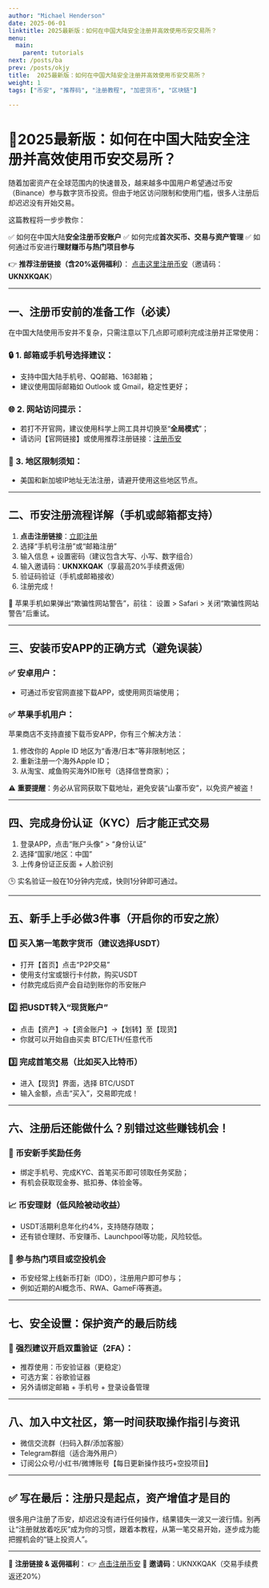 ```yaml
---
author: "Michael Henderson"
date: 2025-06-01
linktitle: 2025最新版：如何在中国大陆安全注册并高效使用币安交易所？
menu:
  main:
    parent: tutorials
next: /posts/ba
prev: /posts/okjy
title:  2025最新版：如何在中国大陆安全注册并高效使用币安交易所？
weight: 1
tags: ["币安", "推荐码", "注册教程", "加密货币", "区块链"]

---
```


# 🚀2025最新版：如何在中国大陆安全注册并高效使用币安交易所？

随着加密资产在全球范围内的快速普及，越来越多中国用户希望通过币安（Binance）参与数字货币投资。但由于地区访问限制和使用门槛，很多人注册后却迟迟没有开始交易。

这篇教程将一步步教你：

✅ 如何在中国大陆**安全注册币安账户**
✅ 如何完成**首次买币、交易与资产管理**
✅ 如何通过币安进行**理财赚币与热门项目参与**

👉 **推荐注册链接（含20%返佣福利）**：
[点击这里注册币安](https://www.binance.com/join?ref=UKNXKQAK)（邀请码：**UKNXKQAK**）

---

## 一、注册币安前的准备工作（必读）

在中国大陆使用币安并不复杂，只需注意以下几点即可顺利完成注册并正常使用：

### 🔒 1. 邮箱或手机号选择建议：

* 支持中国大陆手机号、QQ邮箱、163邮箱；
* 建议使用国际邮箱如 Outlook 或 Gmail，稳定性更好；

### 🌐 2. 网站访问提示：

* 若打不开官网，建议使用科学上网工具并切换至“**全局模式**”；
* 请访问【官网链接】或使用推荐注册链接：[注册币安](https://www.binance.com/join?ref=UKNXKQAK)

### 🚫 3. 地区限制须知：

* 美国和新加坡IP地址无法注册，请避开使用这些地区节点。

---

## 二、币安注册流程详解（手机或邮箱都支持）

1. **点击注册链接**：[立即注册](https://www.binance.com/join?ref=UKNXKQAK)
2. 选择“手机号注册”或“邮箱注册”
3. 输入信息 + 设置密码（建议包含大写、小写、数字组合）
4. 输入邀请码：**UKNXKQAK**（享最高20%手续费返佣）
5. 验证码验证（手机或邮箱接收）
6. 注册完成！

📱 苹果手机如果弹出“欺骗性网站警告”，前往：
设置 > Safari > 关闭“欺骗性网站警告”后重试。

---

## 三、安装币安APP的正确方式（避免误装）

### ✅ 安卓用户：

* 可通过币安官网直接下载APP，或使用网页端使用；

### ✅ 苹果手机用户：

苹果商店不支持直接下载币安APP，你有三个解决方法：

1. 修改你的 Apple ID 地区为“香港/日本”等非限制地区；
2. 重新注册一个海外Apple ID；
3. 从淘宝、咸鱼购买海外ID账号（选择信誉商家）；

⚠️ **重要提醒**：务必从官网获取下载地址，避免安装“山寨币安”，以免资产被盗！

---

## 四、完成身份认证（KYC）后才能正式交易

1. 登录APP，点击“账户头像” > “身份认证”
2. 选择“国家/地区：中国”
3. 上传身份证正反面 + 人脸识别

🕒 实名验证一般在10分钟内完成，快则1分钟即可通过。

---

## 五、新手上手必做3件事（开启你的币安之旅）

### 1️⃣ 买入第一笔数字货币（建议选择USDT）

* 打开【首页】点击“P2P交易”
* 使用支付宝或银行卡付款，购买USDT
* 付款完成后资产会自动到账你的币安账户

### 2️⃣ 把USDT转入“现货账户”

* 点击【资产】→【资金账户】→【划转】至【现货】
* 你就可以开始自由买卖 BTC/ETH/任意代币

### 3️⃣ 完成首笔交易（比如买入比特币）

* 进入【现货】界面，选择 BTC/USDT
* 输入金额，点击“买入”，交易即完成！

---

## 六、注册后还能做什么？别错过这些赚钱机会！

### 🎁 币安新手奖励任务

* 绑定手机号、完成KYC、首笔买币即可领取任务奖励；
* 有机会获取现金券、抵扣券、体验金等。

### 📈 币安理财（低风险被动收益）

* USDT活期利息年化约4%，支持随存随取；
* 还有锁仓理财、币安赚币、Launchpool等功能，风险较低。

### 💎 参与热门项目或空投机会

* 币安经常上线新币打新（IDO），注册用户即可参与；
* 例如近期的AI概念币、RWA、GameFi等赛道。

---

## 七、安全设置：保护资产的最后防线

### 🔐 强烈建议开启双重验证（2FA）：

* 推荐使用：币安验证器（更稳定）
* 可选方案：谷歌验证器
* 另外请绑定邮箱 + 手机号 + 登录设备管理

---

## 八、加入中文社区，第一时间获取操作指引与资讯

* 微信交流群（扫码入群/添加客服）
* Telegram群组（适合海外用户）
* 订阅公众号/小红书/微博账号【每日更新操作技巧+空投项目】

---

## ✅ 写在最后：注册只是起点，资产增值才是目的

很多用户注册了币安，却迟迟没有进行任何操作，结果错失一波又一波行情。别再让“注册就放着吃灰”成为你的习惯，跟着本教程，从第一笔交易开始，逐步成为能把握机会的“链上投资人”。

---

📌 **注册链接 & 返佣福利**：
👉 [点击注册币安](https://www.binance.com/join?ref=UKNXKQAK)
📌 **邀请码**：UKNXKQAK（交易手续费返还20%）
